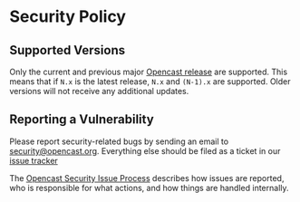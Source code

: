Security Policy
===============

Supported Versions
------------------

Only the current and previous major [Opencast release](https://github.com/opencast/opencast/releases) are supported.
This means that if `N.x` is the latest release, `N.x` and `(N-1).x` are supported. Older versions will not receive any
additional updates.


Reporting a Vulnerability
-------------------------

Please report security-related bugs by sending an email to security@opencast.org.
Everything else should be filed as a ticket in our [issue tracker](https://github.com/opencast/opencast/issues)

The [Opencast Security Issue Process](https://docs.opencast.org/develop/developer/#participate/security)
describes how issues are reported, who is responsible for what actions, and how things are handled internally.
